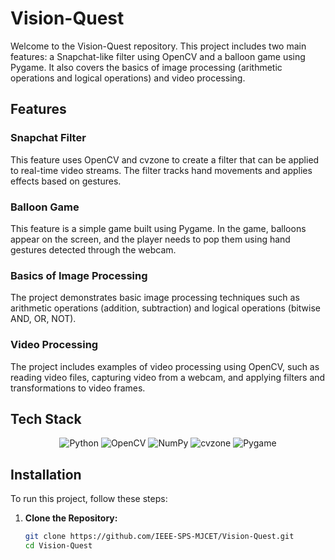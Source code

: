 # Vision-Quest

Welcome to the Vision-Quest repository. This project includes two main features: a Snapchat-like filter using OpenCV and a balloon game using Pygame. It also covers the basics of image processing (arithmetic operations and logical operations) and video processing.

## Features

### Snapchat Filter

This feature uses OpenCV and cvzone to create a filter that can be applied to real-time video streams. The filter tracks hand movements and applies effects based on gestures.

### Balloon Game

This feature is a simple game built using Pygame. In the game, balloons appear on the screen, and the player needs to pop them using hand gestures detected through the webcam.

### Basics of Image Processing

The project demonstrates basic image processing techniques such as arithmetic operations (addition, subtraction) and logical operations (bitwise AND, OR, NOT).

### Video Processing

The project includes examples of video processing using OpenCV, such as reading video files, capturing video from a webcam, and applying filters and transformations to video frames.

## Tech Stack

<p align="center">
  <img src="https://img.shields.io/badge/Python-3.10-blue" alt="Python">
  <img src="https://img.shields.io/badge/OpenCV-4.5.3-green" alt="OpenCV">
  <img src="https://img.shields.io/badge/NumPy-1.21-orange" alt="NumPy">
  <img src="https://img.shields.io/badge/cvzone-1.5.2-yellow" alt="cvzone">
  <img src="https://img.shields.io/badge/Pygame-2.0.1-red" alt="Pygame">
</p>

## Installation

To run this project, follow these steps:

1. **Clone the Repository:**

   ```bash
   git clone https://github.com/IEEE-SPS-MJCET/Vision-Quest.git
   cd Vision-Quest
